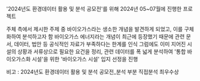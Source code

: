 '2024년도 환경데이터 활용 및 분석 공모전'를 위해 2024년 05~07월에 진행한 프로젝트

주체 측에서 제시한 주제 중 바이오가스라는 생소한 개념을 발견하게 되었고, 이를 구체화하여 분석하고자 함
바이오가스 에너지라는 개념이 최근에 등장했기 때문에 관련 문서, 데이터, 법안 등 공식적인 자료가 부족하다는 한계를 인식
그럼에도 이미 지어진 시설의 상황과 서류상으로 필요한 요건을 정리, 관련 데이터를 폭 넓게 분석하여 '통합 바이오가스화 시설'을 위한 '바이오가스 시설' 입지 선정을 진행

비고 : 2024년도 환경데이터 활용 및 분석 공모전_분석 부분 직접분석 최우수상

